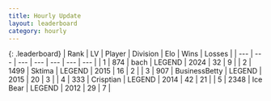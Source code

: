```yaml
---
title: Hourly Update
layout: leaderboard
category: hourly
---
```


{: .leaderboard}
| Rank | LV | Player | Division | Elo | Wins | Losses |
| --- | --- | --- | --- | --- | --- | --- |
| <span data-change="0">1</span> | 874 | <span title="ID: 281795">bach</span> | LEGEND | <span data-change="0">2024</span> | <span data-change="0">32</span> | <span data-change="0">9</span> |
| <span data-change="0">2</span> | 1499 | <span title="ID: 353063">Sktima</span> | LEGEND | <span data-change="0">2015</span> | <span data-change="0">16</span> | <span data-change="0">2</span> |
| <span data-change="0">3</span> | 907 | <span title="ID: 113257">BusinessBetty</span> | LEGEND | <span data-change="0">2015</span> | <span data-change="0">20</span> | <span data-change="0">3</span> |
| <span data-change="0">4</span> | 333 | <span title="ID: 665674">Crisptian</span> | LEGEND | <span data-change="0">2014</span> | <span data-change="0">42</span> | <span data-change="0">21</span> |
| <span data-change="0">5</span> | 2348 | <span title="ID: 417840">Ice Bear</span> | LEGEND | <span data-change="0">2012</span> | <span data-change="0">29</span> | <span data-change="0">7</span> |